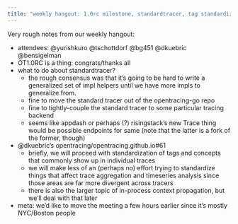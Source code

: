 ```yaml
---
title: "weekly hangout: 1.0rc milestone, standardtracer, tag standardization"
---
```


Very rough notes from our weekly hangout:

- attendees: @yurishkuro @tschottdorf @bg451 @dkuebric @bensigelman
- OT1.0RC is a thing: congrats/thanks all
- what to do about standardtracer?
  - the rough consensus was that it’s going to be hard to write a generalized set of impl helpers until we have more impls to generalize from.
  - fine to move the standard tracer out of the opentracing-go repo
  - fine to tightly-couple the standard tracer to some particular tracing backend
  - seems like appdash or perhaps (?) risingstack’s new Trace thing would be possible endpoints for same (note that the latter is a fork of the former, though)
- @dkuebric’s opentracing/opentracing.github.io#61
  - briefly, we will proceed with standardization of tags and concepts that commonly show up in individual traces
  - we will make less of an (perhaps no) effort trying to standardize things that affect trace aggregation and timeseries analysis since those areas are far more divergent across tracers
  - there is also the larger topic of in-process context propagation, but we’ll deal with that later
- meta: we’d like to move the meeting a few hours earlier since it’s mostly NYC/Boston people
